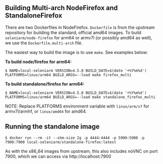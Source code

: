 ## Building Multi-arch NodeFirefox and StandaloneFirefox

There are two Dockerfiles in NodeFirefox. `Dockerfile` is from the upstream repository for building the standard, official amd64 images. To build `seleniarm/node-firefox` for arm64 or armv7l (or possibly amd64 as well), we use the `Dockerfile.multi-arch` file.

The easiest way to build the image is to use `make`. See examples below:


**To build node/firefox for arm64:**

```
$ NAME=local-seleniarm VERSION=4.5.0 BUILD_DATE=$(date '+%Y%m%d') PLATFORMS=linux/arm64 BUILD_ARGS=--load make firefox_multi
```

**To build standalone/firefox for arm64:**

```
$ NAME=local-seleniarm VERSION=4.5.0 BUILD_DATE=$(date '+%Y%m%d') PLATFORMS=linux/arm64 BUILD_ARGS=--load make standalone_firefox_multi
```

NOTE: Replace PLATFORMS environment variable with `linux/arm/v7` for armv7l/armhf, or `linux/amd64` for amd64.

## Running the standalone image

```
$ docker run --rm -it --shm-size 2g -p 4444:4444 -p 5900:5900 -p 7900:7900 local-seleniarm/standalone-firefox:latest
```

As with the x86_64 images from upstream, this also includes noVNC on port 7900, which we can access via http://localhost:7900
